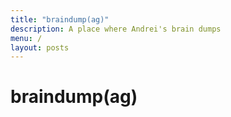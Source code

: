 ```yaml
---
title: "braindump(ag)"
description: A place where Andrei's brain dumps
menu: /
layout: posts
---
```


# braindump(ag)
